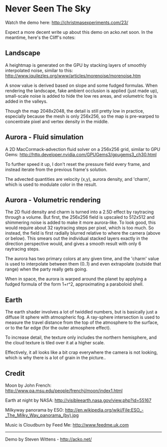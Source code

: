 Never Seen The Sky
===

Watch the demo here:
http://christmasexperiments.com/23/

Expect a more decent write up about this demo on acko.net soon. In the meantime, here's the Cliff's notes:

Landscape
---

A heightmap is generated on the GPU by stacking layers of smoothly interpolated noise, similar to this:
http://www.iquilezles.org/www/articles/morenoise/morenoise.htm

A snow value is derived based on slope and some fudged formulas. When rendering the landscape,
fake ambient occlusion is applied (just made up), small-scale noise is added to hide the low res areas,
and volumetric fog is added in the valleys.

Though the map 2048x2048, the detail is still pretty low in practice, especially because the mesh is only 256x256,
so the map is pre-warped to concentrate pixel and vertex density in the middle.

Aurora - Fluid simulation
---

A 2D MacCormack-advection fluid solver on a 256x256 grid, similar to GPU Gems:
http://http.developer.nvidia.com/GPUGems3/gpugems3_ch30.html

To further speed it up, I don't reset the pressure field every frame, and instead iterate from
the previous frame's solution.

The advected quantities are velocity (x,y), aurora density, and 'charm', which is used to modulate color in the result.

Aurora - Volumetric rendering
---

The 2D fluid density and charm is turned into a 2.5D effect by raytracing through a volume. But first, the 256x256 field
is upscaled to 512x512 and shimmering noise is added to make it more aurora-like. To look good, this would require about
32 raytracing steps per pixel, which is too much. So instead, the field is first radially blurred relative to where the
camera (above or below). This smears out the individual stacked layers exactly in the direction perspective would, and
gives a smooth result with only 6 raytracing steps.

The aurora has two primary colors at any given time, and the 'charm' value is used to interpolate between them (0..1)
and even extrapolate (outside that range) when the party really gets going.

When in space, the aurora is warped around the planet by applying a fudged formula of the form 1+r^2, approximating a paraboloid shell.

Earth
---

The earth shader involves a lot of twiddled numbers, but is basically just a diffuse lit sphere with atmospheric fog.
A ray-sphere intersection is used to measure the travel distance from the top of the atmosphere to the surface,
or to the far edge (for the outer atmosphere effect).

To increase detail, the texture only includes the northern hemisphere, and the cloud texture is tiled over it at a higher scale.


Effectively, it all looks like a bit crap everywhere the camera is not looking, which is why there is a lot of grain in the picture..


Credit
---

Moon by John French:
http://www.pa.msu.edu/people/frenchj/moon/index1.html

Earth at night by NASA:
http://visibleearth.nasa.gov/view.php?id=55167

Milkyway panorama by ESO:
http://en.wikipedia.org/wiki/File:ESO_-_The_Milky_Way_panorama_(by).jpg

Music is Cloudburn by Feed Me:
http://www.feedme.uk.com

* * *

Demo by Steven Wittens - http://acko.net/
